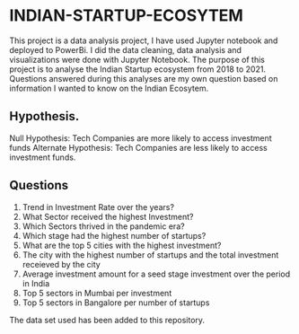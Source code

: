 # INDIAN-STARTUP-ECOSYTEM
This project is a data analysis project, I have used Jupyter notebook and deployed to PowerBi. 
I did the data cleaning, data analysis and visualizations  were done with Jupyter Notebook. The purpose of this project is to analyse the Indian Startup ecosystem from 2018 to 2021. 
Questions answered during this analyses are my own question based on information I wanted to know on the Indian Ecosytem.
## Hypothesis.
Null Hypothesis: Tech Companies are more likely to access investment funds
Alternate Hypothesis: Tech Companies are less likely to access investment funds.
## Questions
1. Trend in Investment Rate over the years?
2. What Sector received the highest Investment?
3. Which Sectors thrived in the pandemic era?
4. Which stage had the highest number of startups?
5. What are the top 5 cities with the highest investment?
6. The city with the highest number of startups and the total investment receieved by the city
7. Average investment amount for a seed stage investment over the period in India
8. Top 5 sectors in Mumbai per investment
9. Top 5 sectors in Bangalore per number of startups

The data set used has been added to this repository.